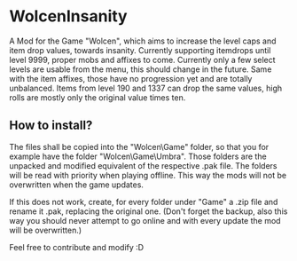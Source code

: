 # WolcenInsanity

A Mod for the Game "Wolcen", which aims to increase the level caps and item drop values, towards insanity. Currently supporting itemdrops until level 9999, proper mobs and affixes to come. Currently only a few select levels are usable from the menu, this should change in the future. Same with the item affixes, those have no progression yet and are totally unbalanced. Items from level 190 and 1337 can drop the same values, high rolls are mostly only the original value times ten.


## How to install? 

The files shall be copied into the "Wolcen\Game" folder, so that you for example have the folder "Wolcen\Game\Umbra".
Those folders are the unpacked and modified equivalent of the respective .pak file. The folders will be read with priority when playing offline. This way the mods will not be overwritten when the game updates.

If this does not work, create, for every folder under "Game" a .zip file and rename it .pak, replacing the original one. (Don't forget the backup, also this way you should never attempt to go online and with every update the mod will be overwritten.)

Feel free to contribute and modify :D
